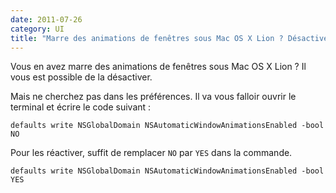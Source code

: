 ```yaml
---
date: 2011-07-26
category: UI
title: "Marre des animations de fenêtres sous Mac OS X Lion ? Désactivez-la"
---
```


Vous en avez marre des animations de fenêtres sous Mac OS X Lion ?
Il vous est possible de la désactiver.

Mais ne cherchez pas dans les préférences. Il va vous falloir ouvrir le terminal et écrire le code suivant :

    defaults write NSGlobalDomain NSAutomaticWindowAnimationsEnabled -bool NO

Pour les réactiver, suffit de remplacer `NO` par `YES` dans la commande.

    defaults write NSGlobalDomain NSAutomaticWindowAnimationsEnabled -bool YES
